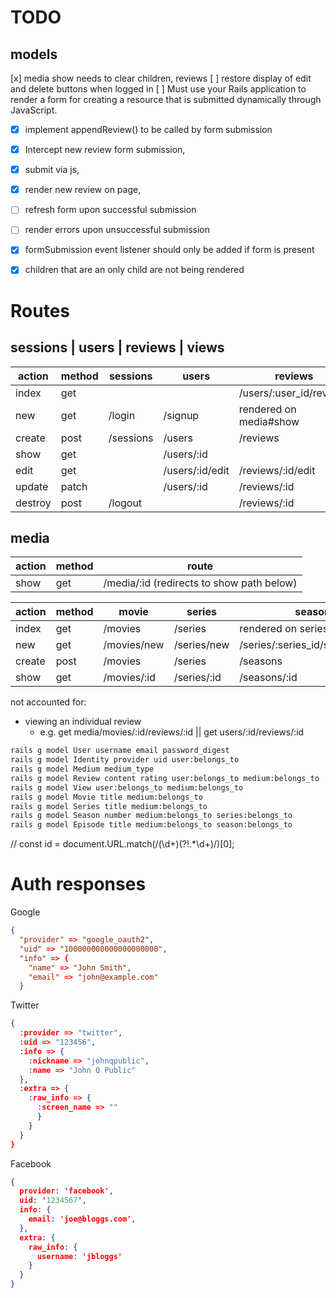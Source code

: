 # TODO
## models
[x] media show needs to clear children, reviews
[ ] restore display of edit and delete buttons when logged in
[ ] Must use your Rails application to render a form for creating a resource that is submitted dynamically through JavaScript.
  - [x] implement appendReview() to be called by form submission
  - [x] Intercept new review form submission, 
  - [x] submit via js,
  - [x] render new review on page,
  - [ ] refresh form upon successful submission
  - [ ] render errors upon unsuccessful submission
  - [x] formSubmission event listener should only be added if form is present
  - [x] children that are an only child are not being rendered
  


# Routes
## sessions | users | reviews | views
action | method | sessions | users | reviews | views
-|-|-|-|-|-
index | get | | | /users/:user_id/reviews | /users/:user_id/views
new | get | /login | /signup | rendered on media#show | rendered on media#show
create | post | /sessions | /users | /reviews | /views 
show | get | | /users/:id |  |  |
edit | get | | /users/:id/edit | /reviews/:id/edit | 
update | patch | | /users/:id | /reviews/:id | 
destroy | post | /logout | | /reviews/:id | /views/:id

## media
action | method | route
-|-|-
show | get | /media/:id (redirects to show path below)

action | method | movie | series | season | episode
-|-|-|-|-|-
index | get | /movies | /series | rendered on series#show | rendered on season#show  
new | get | /movies/new | /series/new | /series/:series_id/seasons/new | /series/:series_id/seasons/:season_id/episodes/new
create | post | /movies | /series | /seasons | /episodes
show | get | /movies/:id | /series/:id | /seasons/:id | /episodes/:id

not accounted for:  
- viewing an individual review  
  - e.g. get media/movies/:id/reviews/:id || get users/:id/reviews/:id

```bash
rails g model User username email password_digest
rails g model Identity provider uid user:belongs_to
rails g model Medium medium_type
rails g model Review content rating user:belongs_to medium:belongs_to
rails g model View user:belongs_to medium:belongs_to
rails g model Movie title medium:belongs_to
rails g model Series title medium:belongs_to
rails g model Season number medium:belongs_to series:belongs_to
rails g model Episode title medium:belongs_to season:belongs_to
```

// const id = document.URL.match(/(\d+)(?!.*\d+)/)[0]; 

# Auth responses
Google
```json
{
  "provider" => "google_oauth2",
  "uid" => "100000000000000000000",
  "info" => {
    "name" => "John Smith",
    "email" => "john@example.com"
  }

```
Twitter
```json
{
  :provider => "twitter",
  :uid => "123456",
  :info => {
    :nickname => "johnqpublic",
    :name => "John Q Public"
  },
  :extra => {
    :raw_info => {
      :screen_name => ""
      }
    }
  }
}
```
Facebook
```json 
{
  provider: 'facebook',
  uid: '1234567',
  info: {
    email: 'joe@bloggs.com',
  },  
  extra: {
    raw_info: {
      username: 'jbloggs'
    }
  }
}
```
